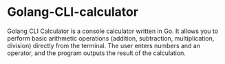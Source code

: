 # Golang-CLI-calculator
Golang CLI Calculator is a console calculator written in Go. It allows you to perform basic arithmetic operations (addition, subtraction, multiplication, division) directly from the terminal. The user enters numbers and an operator, and the program outputs the result of the calculation.
